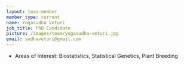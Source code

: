 ```yaml
---
layout: team-member
member_type: current
name: Yogasudha Veturi
job_title: PhD Candidate
picture: /images/team/yogasudha-veturi.jpg
email: sudhaveturi@gmail.com
---
```


- Areas of Interest: Biostatistics, Statistical Genetics, Plant Breeding
